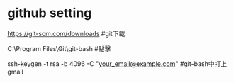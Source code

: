 # github setting

https://git-scm.com/downloads  #git下載

C:\Program Files\Git\git-bash #點擊

ssh-keygen -t rsa -b 4096 -C "your_email@example.com" #git-bash中打上gmail
